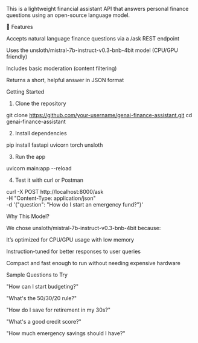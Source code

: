 This is a lightweight financial assistant API that answers personal finance questions using an open-source language model.

🔧 Features

Accepts natural language finance questions via a /ask REST endpoint

Uses the unsloth/mistral-7b-instruct-v0.3-bnb-4bit model (CPU/GPU friendly)

Includes basic moderation (content filtering)

Returns a short, helpful answer in JSON format

Getting Started

1. Clone the repository

git clone https://github.com/your-username/genai-finance-assistant.git
cd genai-finance-assistant

2. Install dependencies

pip install fastapi uvicorn torch unsloth

3. Run the app

uvicorn main:app --reload

4. Test it with curl or Postman

curl -X POST http://localhost:8000/ask \
     -H "Content-Type: application/json" \
     -d '{"question": "How do I start an emergency fund?"}'

Why This Model?

We chose unsloth/mistral-7b-instruct-v0.3-bnb-4bit because:

It’s optimized for CPU/GPU usage with low memory

Instruction-tuned for better responses to user queries

Compact and fast enough to run without needing expensive hardware

Sample Questions to Try

"How can I start budgeting?"

"What's the 50/30/20 rule?"

"How do I save for retirement in my 30s?"

"What's a good credit score?"

"How much emergency savings should I have?"
